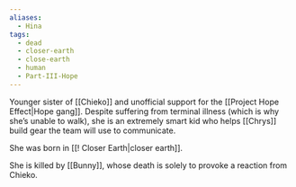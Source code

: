 ```yaml
---
aliases:
  - Hina
tags:
  - dead
  - closer-earth
  - close-earth
  - human
  - Part-III-Hope
---
```

Younger sister of [[Chieko]] and unofficial support for the [[Project Hope Effect|Hope gang]]. Despite suffering from terminal illness (which is why she’s unable to walk), she is an extremely smart kid who helps [[Chrys]] build gear the team will use to communicate. 

She was born in [[! Closer Earth|closer earth]].

She is killed by [[Bunny]], whose death is solely to provoke a reaction from Chieko.
